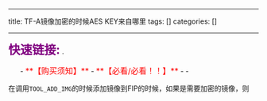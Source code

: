 
--- 
title:  TF-A镜像加密的时候AES KEY来自哪里 
tags: []
categories: [] 

---
>  
 <font color="purple" size="5">**快速链接:**</font> .   
 <ul>
  -  <font color="red" size="3">**【购买须知】**</font>
  -  <font color="red" size="3">**【必看/必看！！】**</font>
  - 
  - 
 </ul> 


在调用`TOOL_ADD_IMG`的时候添加镜像到FIP的时候，如果是需要加密的镜像，则
